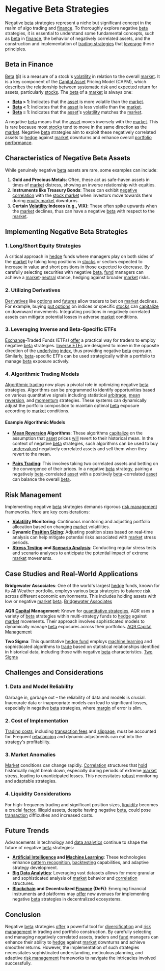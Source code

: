 # Negative Beta Strategies

Negative [beta](../b/beta.md) strategies represent a niche but significant concept in the realm of algo trading and [finance](../f/finance.md). To thoroughly explore negative [beta](../b/beta.md) strategies, it is essential to understand some fundamental concepts, such as [beta](../b/beta.md) in [finance](../f/finance.md), the behavior of negatively correlated assets, and the construction and implementation of [trading strategies](../t/trading_strategies.md) that [leverage](../l/leverage.md) these principles.

## Beta in Finance

[Beta](../b/beta.md) (β) is a measure of a stock's [volatility](../v/volatility.md) in relation to the overall [market](../m/market.md). It is a key component of the [Capital Asset](../c/capital_asset.md) Pricing Model (CAPM), which describes the relationship between [systematic risk](../s/systematic_risk.md) and [expected return](../e/expected_return.md) for assets, particularly [stocks](../s/stock.md). The [beta](../b/beta.md) of a [market](../m/market.md) is always one:

- **[Beta](../b/beta.md) > 1**: Indicates that the [asset](../a/asset.md) is more volatile than the [market](../m/market.md).
- **[Beta](../b/beta.md) < 1**: Indicates that the [asset](../a/asset.md) is less volatile than the [market](../m/market.md).
- **[Beta](../b/beta.md) = 1**: Indicates that the [asset](../a/asset.md)'s [volatility](../v/volatility.md) matches the [market](../m/market.md).

A negative [beta](../b/beta.md) means that the [asset](../a/asset.md) moves inversely with the [market](../m/market.md). This is rare because most [stocks](../s/stock.md) tend to move in the same direction as the [market](../m/market.md). Negative [beta](../b/beta.md) strategies aim to exploit these negatively correlated assets to [hedge](../h/hedge.md) against [market](../m/market.md) downturns and enhance overall [portfolio performance](../p/portfolio_performance.md).

## Characteristics of Negative Beta Assets

While genuinely negative [beta](../b/beta.md) assets are rare, some examples can include:

1. **Gold and Precious Metals**: Often, these act as safe-haven assets in times of [market](../m/market.md) distress, showing an inverse relationship with equities.
2. **Instruments like Treasury Bonds**: These can exhibit [negative correlation](../n/negative_correlation.md) with the [stock market](../s/stock_market.md) when investors move towards them during [equity market](../e/equity_market.md) downturns.
3. **Certain [Volatility](../v/volatility.md) Indexes (e.g., VIX)**: These often spike upwards when the [market](../m/market.md) declines, thus can have a negative [beta](../b/beta.md) with respect to the [market](../m/market.md).

## Implementing Negative Beta Strategies

### 1. Long/Short Equity Strategies

A critical approach in [hedge](../h/hedge.md) funds where managers play on both sides of the [market](../m/market.md) by taking long positions in [stocks](../s/stock.md) or sectors expected to increase in [value](../v/value.md) and short positions in those expected to decrease. By carefully selecting securities with negative [beta](../b/beta.md), [fund](../f/fund.md) managers can achieve a [market](../m/market.md)-[neutral](../n/neutral.md) stance, hedging against broader [market](../m/market.md) risks.

### 2. Utilizing Derivatives

[Derivatives](../d/derivatives.md) like [options](../o/options.md) and [futures](../f/futures.md) allow traders to bet on [market](../m/market.md) declines. For example, buying [put options](../p/put_options.md) on indices or specific [stocks](../s/stock.md) can [capitalize](../c/capitalize.md) on downward movements. Integrating positions in negatively correlated assets can mitigate potential losses in adverse [market](../m/market.md) conditions.

### 3. Leveraging Inverse and Beta-Specific ETFs

[Exchange](../e/exchange.md)-Traded Funds (ETFs) [offer](../o/offer.md) a practical way for traders to employ negative [beta](../b/beta.md) strategies. [Inverse ETFs](../i/inverse_etfs.md) are designed to move in the opposite direction of the [underlying](../u/underlying.md) [index](../i/index_instrument.md), thus providing negative [beta](../b/beta.md) exposure. Similarly, [beta](../b/beta.md)-specific ETFs can be used strategically within a portfolio to manage [beta](../b/beta.md) exposure actively.

### 4. Algorithmic Trading Models

[Algorithmic trading](../a/algorithmic_trading.md) now plays a pivotal role in optimizing negative [beta](../b/beta.md) strategies. Algorithms can be programmed to identify opportunities based on various quantitative signals including statistical [arbitrage](../a/arbitrage.md), [mean reversion](../m/mean_reversion.md), and [momentum](../m/momentum.md) strategies. These systems can dynamically adjust the portfolio composition to maintain optimal [beta](../b/beta.md) exposure according to [market](../m/market.md) conditions.

#### Example Algorithmic Models

- **[Mean Reversion](../m/mean_reversion.md) Algorithms**: These algorithms [capitalize](../c/capitalize.md) on the assumption that [asset](../a/asset.md) prices [will](../w/will.md) revert to their historical mean. In the context of negative [beta](../b/beta.md) strategies, such algorithms can be used to buy [undervalued](../u/undervalued.md) negatively correlated assets and sell them when they revert to the mean.
  
- **[Pairs Trading](../p/pairs_trading.md)**: This involves taking two correlated assets and betting on the convergence of their prices. In a negative [beta](../b/beta.md) strategy, pairing a negatively [beta](../b/beta.md)-correlated [asset](../a/asset.md) with a positively [beta](../b/beta.md)-correlated [asset](../a/asset.md) can balance the overall [beta](../b/beta.md).

## Risk Management

Implementing negative [beta](../b/beta.md) strategies demands rigorous [risk management](../r/risk_management.md) frameworks. Here are key considerations:

- **[Volatility](../v/volatility.md) Monitoring**: Continuous monitoring and adjusting portfolio allocation based on changing [market](../m/market.md) volatilities.
- **Dynamic [Position Sizing](../p/position_sizing.md)**: Adjusting position sizes based on real-time analysis can help mitigate potential risks associated with [market](../m/market.md) stress periods.
- **[Stress Testing](../s/stress_testing_in_trading.md) and [Scenario Analysis](../s/scenario_analysis.md)**: Conducting regular stress tests and scenario analyses to anticipate the potential impact of extreme [market](../m/market.md) movements.

## Case Studies and Real-World Applications

**Bridgewater Associates**: One of the world's largest [hedge](../h/hedge.md) funds, known for its All Weather portfolio, employs various [beta](../b/beta.md) strategies to balance [risk](../r/risk.md) across different economic environments. This includes holding assets with low or negative [market](../m/market.md) [beta](../b/beta.md). [Bridgewater Associates](https://www.bridgewater.com/)

**AQR [Capital](../c/capital.md) Management**: Known for [quantitative strategies](../q/quantitative_strategies_in_trading.md), AQR uses a variety of [beta](../b/beta.md) strategies within multi-strategy funds to [hedge](../h/hedge.md) against [market](../m/market.md) movements. Their approach involves sophisticated models to dynamically manage [beta](../b/beta.md) exposures across their portfolios. [AQR Capital Management](https://www.aqr.com/)

**Two Sigma**: This quantitative [hedge fund](../h/hedge_fund.md) employs [machine learning](../m/machine_learning.md) and sophisticated algorithms to [trade](../t/trade.md) based on statistical relationships identified in historical data, including those with negative [beta](../b/beta.md) characteristics. [Two Sigma](https://www.twosigma.com/)

## Challenges and Considerations

### 1. Data and Model Reliability

Garbage in, garbage out – the reliability of data and models is crucial. Inaccurate data or inappropriate models can lead to significant losses, especially in negative [beta](../b/beta.md) strategies, where [margin](../m/margin.md) of error is slim.

### 2. Cost of Implementation

[Trading costs](../t/trading_costs.md), including [transaction fees](../t/transaction_fees.md) and [slippage](../s/slippage.md), must be accounted for. Frequent [rebalancing](../r/rebalancing.md) and dynamic adjustments can eat into the strategy's profitability.

### 3. Market Anomalies

[Market](../m/market.md) conditions can change rapidly. [Correlation](../c/correlation.md) structures that [hold](../h/hold.md) historically might break down, especially during periods of extreme [market](../m/market.md) stress, leading to unanticipated losses. This necessitates [robust](../r/robust.md) monitoring and adaptable strategies.

### 4. Liquidity Considerations

For high-frequency trading and significant position sizes, [liquidity](../l/liquidity.md) becomes a crucial [factor](../f/factor.md). Illiquid assets, despite having negative [beta](../b/beta.md), could pose [transaction](../t/transaction.md) difficulties and increased costs.

## Future Trends

Advancements in technology and [data analytics](../d/data_analytics.md) continue to shape the future of negative [beta](../b/beta.md) strategies:

- **[Artificial Intelligence](../a/artificial_intelligence_in_trading.md) and [Machine Learning](../m/machine_learning.md)**: These technologies enhance [pattern recognition](../p/pattern_recognition.md), [backtesting](../b/backtesting.md) capabilities, and adaptive strategy development.
- **[Big Data Analytics](../b/big_data_analytics_in_trading.md)**: Leveraging vast datasets allows for more granular and sophisticated analysis of [market](../m/market.md) behavior and [correlation](../c/correlation.md) structures.
- **[Blockchain](../b/blockchain_in_trading.md) and Decentralized [Finance](../f/finance.md) (DeFi)**: Emerging financial instruments and platforms may [offer](../o/offer.md) new avenues for implementing negative [beta](../b/beta.md) strategies in decentralized ecosystems.

## Conclusion

Negative [beta](../b/beta.md) strategies [offer](../o/offer.md) a powerful tool for [diversification](../d/diversification.md) and [risk management](../r/risk_management.md) in trading and portfolio construction. By carefully selecting and managing negatively correlated assets, traders and [fund](../f/fund.md) managers can enhance their ability to [hedge](../h/hedge.md) against [market](../m/market.md) downturns and achieve smoother returns. However, the implementation of such strategies necessitates sophisticated understanding, meticulous planning, and adaptive [risk management](../r/risk_management.md) frameworks to navigate the intricacies involved successfully.
